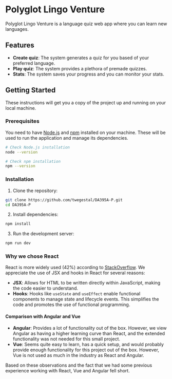 # Polyglot Lingo Venture

Polyglot Lingo Venture is a language quiz web app where you can learn new languages.

## Features

- **Create quiz**: The system generates a quiz for you based of your preferred language.
- **Play quiz**: The system provides a plethora of premade quizzes.
- **Stats**: The system saves your progress and you can monitor your stats.

## Getting Started

These instructions will get you a copy of the project up and running on your local machine.

### Prerequisites

You need to have [Node.js](https://nodejs.org/) and [npm](https://www.npmjs.com/) installed on your machine. These will be used to run the application and manage its dependencies.

```bash
# Check Node.js installation
node --version

# Check npm installation
npm --version
```

### Installation

1. Clone the repository:

```bash
git clone https://github.com/twegestal/DA395A-P.git
cd DA395A-P
```

2. Install dependencies:

```bash
npm install
```

3. Run the development server:

```bash
npm run dev
```

### Why we chose React

React is more widely used (42%) according to [StackOverflow](https://survey.stackoverflow.co/2022/#most-popular-technologies-webframe). We appreciate the use of JSX and hooks in React for several reasons:

- **JSX**: Allows for HTML to be written directly within JavaScript, making the code easier to understand.
- **Hooks**: Hooks like `useState` and `useEffect` enable functional components to manage state and lifecycle events. This simplifies the code and promotes the use of functional programming.

#### Comparison with Angular and Vue

- **Angular**: Provides a lot of functionality out of the box. However, we view Angular as having a higher learning curve than React, and the extended functionality was not needed for this small project.
- **Vue**: Seems quite easy to learn, has a quick setup, and would probably provide enough functionality for this project out of the box. However, Vue is not used as much in the industry as React and Angular.

Based on these observations and the fact that we had some previous experience working with React, Vue and Angular fell short.
